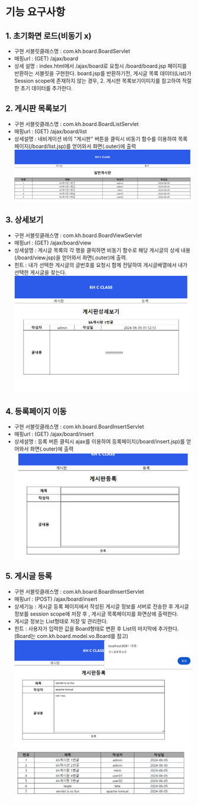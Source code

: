 # 기능 요구사항
## 1. 초기화면 로드(비동기 x)
  - 구현 서블릿클래스명 : com.kh.board.BoardServlet
  - 매핑url : (GET) /ajax/board
  - 상세 설명 : index.html에서 /ajax/board로 요청시 /board/board.jsp 페이지를 반환하는 서블릿을 구현한다. board.jsp를 반환하기전, 게시글 목록 데이터(List<Board>)가 Session scope에 존재하지 않는 경우, 2. 게시판 목록보기이미지를 참고하여 적절한 초기 데이터를 추가한다.


## 2. 게시판 목록보기
 - 구현 서블릿클래스명 : com.kh.board.BoardListServlet
 - 매핑url : (GET) /ajax/board/list
 - 상세설명 : 네비게이션 바의 "게시판" 버튼을 클릭시 비동기 함수를 이용하여 목록페이지(/board/list.jsp)를 얻어와서 화면(.outer)에 출력
![게시글 목록](1.게시글목록.png)

## 3. 상세보기
 - 구현 서블릿클래스명 : com.kh.board.BoardViewServlet
 - 매핑url : (GET) /ajax/board/view
 - 상세설명 : 게시글 목록의 각 행을 클릭하면 비동기 함수로 해당 게시글의 상세 내용(/board/view.jsp)을 얻어와서 화면(.outer)에 출력.
 - 힌트 : 내가 선택한 게시글의 글번호를 요청시 함께 전달하여 게시글배열에서 내가 선택한 게시글을 찾는다.
![게시글 상세보기](2.게시글상세보기.png)

## 4. 등록페이지 이동
 - 구현 서블릿클래스명 : com.kh.board.BoardInsertServlet
 - 매핑url : (GET) /ajax/board/insert
 - 상세설명 : 등록 버튼 클릭시 ajax를 이용하여 등록페이지(/board/insert.jsp)를 얻어와서 화면(.outer)에 출력
![게시글 등록](3.게시글등록.PNG)

## 5. 게시글 등록
 - 구현 서블릿클래스명 : com.kh.board.BoardInsertServlet
 - 매핑url : (POST) /ajax/board/insert
 - 상세기능 : 게시글 등록 페이지에서 작성된 게시글 정보를 서버로 전송한 후 게시글정보를 session scope에 저장 후 , 게시글 목록페이지를 화면상에 출력한다.
 - 게시글 정보는 List<Board>형태로 저장 및 관리한다.
 - 힌트 : 사용자가 입력한 값을 Board형태로 변환 후 List의 마지막에 추가한다.
         (Board는 com.kh.board.model.vo.Board를 참고)
![게시글 등록 후 알럿](4.게시글등록시알럿.png)
![게시글 등록후 목록](5.게시글등록후목록.png)



